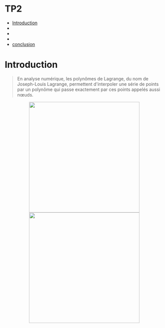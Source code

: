 # TP2
<!-- START doctoc generated TOC please keep comment here to allow auto update -->
<!-- DON'T EDIT THIS SECTION, INSTEAD RE-RUN doctoc TO UPDATE -->
- [Introduction](#introduction)
 -
 - [](#)
 - [](#)
 - [conclusion](#conclusion)
  # Introduction
> En analyse numérique, les polynômes de Lagrange, du nom de Joseph-Louis Lagrange, permettent d'interpoler une série de points par un polynôme qui passe exactement par ces points appelés aussi nœuds.
 <p align="center">
 <img src="https://www.google.com/urlsa=i&url=https%3A%2F%2Fslideplayer.fr%2Fslide%2F5997288%2F&psig=AOvVaw3_PUmUB5z3Not5ftFj_Nje&ust=1638629425584000&source=images&cd=vfe&ved=0CAsQjRxfFwoTCMDWvqnwx_QCFQAAAAAdAAAAABAt" width="350">
  <img src="C:/Users/serviceinfo/Documents/image/2.jpg" width="350">
</p>
